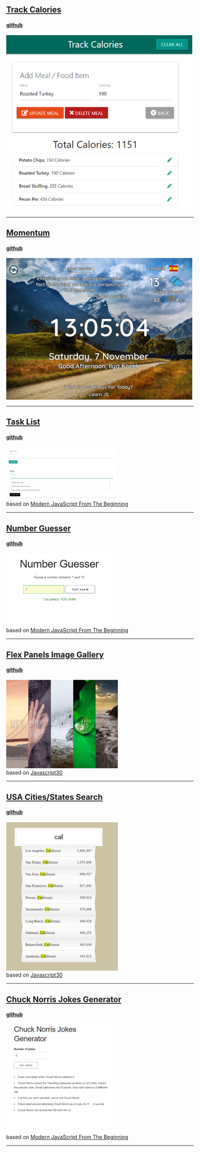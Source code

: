 ## <a href="https://ilyakozak.github.io/web-mini-projects/track-calories">Track Calories</a>

#### <a href="https://github.com/IlyaKozak/web-mini-projects/tree/master/track-calories">github</a>

<a href="https://ilyakozak.github.io/web-mini-projects/track-calories"><img src="track-calories.png" width="500"/></a><br />

---

## <a href="https://ilyakozak.github.io/web-mini-projects/momentum">Momentum</a>

#### <a href="https://github.com/IlyaKozak/web-mini-projects/tree/master/momentum">github</a>

<a href="https://ilyakozak.github.io/web-mini-projects/momentum"><img src="momentum.png" width="500"/></a><br />

---

## <a href="https://ilyakozak.github.io/web-mini-projects/task-list">Task List</a>

#### <a href="https://github.com/IlyaKozak/web-mini-projects/tree/master/task-list">github</a>

<a href="https://ilyakozak.github.io/web-mini-projects/task-list"><img src="task-list.png" width="300"/></a><br />
based on [Modern JavaScript From The Beginning](https://www.udemy.com/modern-javascript-from-the-beginning/)

---

## <a href="https://ilyakozak.github.io/web-mini-projects/number-guesser">Number Guesser</a>

#### <a href="https://github.com/IlyaKozak/web-mini-projects/tree/master/number-guesser">github</a>

<a href="https://ilyakozak.github.io/web-mini-projects/number-guesser"><img src="number-guesser.png" width="300"/></a><br />
based on [Modern JavaScript From The Beginning](https://www.udemy.com/modern-javascript-from-the-beginning/)

---

## <a href="https://ilyakozak.github.io/web-mini-projects/flex-panels-image-gallery">Flex Panels Image Gallery</a>

#### <a href="https://github.com/IlyaKozak/web-mini-projects/tree/master/flex-panels-image-gallery">github</a>

<a href="https://ilyakozak.github.io/web-mini-projects/flex-panels-image-gallery"><img src="flex-panels-image-gallery.png" width="300"/></a><br />
based on [Javascript30](https://javascript30.com/)

---

## <a href="https://ilyakozak.github.io/web-mini-projects/usa-cities">USA Cities/States Search</a>

#### <a href="https://github.com/IlyaKozak/web-mini-projects/tree/master/usa-cities">github</a>

<a href="https://ilyakozak.github.io/web-mini-projects/usa-cities"><img src="usa-cities.png" width="300"/></a><br />
based on [Javascript30](https://javascript30.com/)

---

## <a href="https://ilyakozak.github.io/web-mini-projects/chuck-norris-project">Chuck Norris Jokes Generator</a>

#### <a href="https://github.com/IlyaKozak/web-mini-projects/tree/master/chuck-norris-project">github</a>

<a href="https://ilyakozak.github.io/web-mini-projects/chuck-norris-project"><img src="chuck-norris-project.png" width="300"/></a><br />
based on [Modern JavaScript From The Beginning](https://www.udemy.com/modern-javascript-from-the-beginning/)

---
